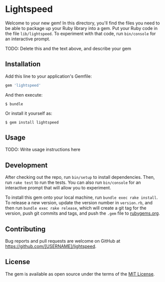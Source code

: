 # Lightspeed

Welcome to your new gem! In this directory, you'll find the files you need to be able to package up your Ruby library into a gem. Put your Ruby code in the file `lib/lightspeed`. To experiment with that code, run `bin/console` for an interactive prompt.

TODO: Delete this and the text above, and describe your gem

## Installation

Add this line to your application's Gemfile:

```ruby
gem 'lightspeed'
```

And then execute:

    $ bundle

Or install it yourself as:

    $ gem install lightspeed

## Usage

TODO: Write usage instructions here

## Development

After checking out the repo, run `bin/setup` to install dependencies. Then, run `rake test` to run the tests. You can also run `bin/console` for an interactive prompt that will allow you to experiment.

To install this gem onto your local machine, run `bundle exec rake install`. To release a new version, update the version number in `version.rb`, and then run `bundle exec rake release`, which will create a git tag for the version, push git commits and tags, and push the `.gem` file to [rubygems.org](https://rubygems.org).

## Contributing

Bug reports and pull requests are welcome on GitHub at https://github.com/[USERNAME]/lightspeed.


## License

The gem is available as open source under the terms of the [MIT License](http://opensource.org/licenses/MIT).

